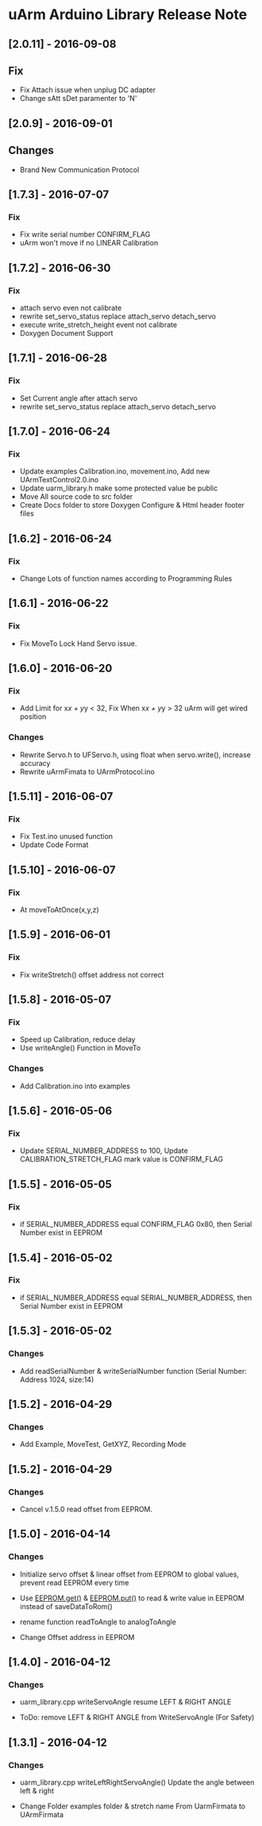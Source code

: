 # uArm Arduino Library Release Note

## [2.0.11] - 2016-09-08

## Fix
- Fix Attach issue when unplug DC adapter
- Change sAtt sDet paramenter to 'N'

## [2.0.9] - 2016-09-01

## Changes
- Brand New Communication Protocol

## [1.7.3] - 2016-07-07

### Fix
- Fix write serial number CONFIRM_FLAG
- uArm won't move if no LINEAR Calibration

## [1.7.2] - 2016-06-30

### Fix
- attach servo even not calibrate
- rewrite set_servo_status replace attach_servo detach_servo
- execute write_stretch_height event not calibrate
- Doxygen Document Support

## [1.7.1] - 2016-06-28

### Fix
- Set Current angle after attach servo
- rewrite set_servo_status replace attach_servo detach_servo

## [1.7.0] - 2016-06-24

### Fix
- Update examples Calibration.ino, movement.ino, Add new UArmTextControl2.0.ino
- Update uarm_library.h make some protected value be public
- Move All source code to src folder
- Create Docs folder to store Doxygen Configure & Html header footer files

## [1.6.2] - 2016-06-24

### Fix
- Change Lots of function names according to Programming Rules

## [1.6.1] - 2016-06-22

### Fix
- Fix MoveTo Lock Hand Servo issue.


## [1.6.0] - 2016-06-20

### Fix
- Add Limit for x*x + y*y < 32, Fix When x*x + y*y > 32 uArm will get wired position

### Changes

- Rewrite Servo.h to UFServo.h, using float when servo.write(), increase accuracy
- Rewrite uArmFimata to UArmProtocol.ino   


## [1.5.11] - 2016-06-07

### Fix
- Fix Test.ino unused function
- Update Code Format

## [1.5.10] - 2016-06-07

### Fix
- At moveToAtOnce(x,y,z)

## [1.5.9] - 2016-06-01

### Fix
- Fix writeStretch() offset address not correct

## [1.5.8] - 2016-05-07

### Fix
- Speed up Calibration, reduce delay
- Use writeAngle() Function in MoveTo

### Changes

- Add Calibration.ino into examples


## [1.5.6] - 2016-05-06

### Fix

- Update SERIAL_NUMBER_ADDRESS to 100, Update CALIBRATION_STRETCH_FLAG mark value is CONFIRM_FLAG

## [1.5.5] - 2016-05-05

### Fix

- if SERIAL_NUMBER_ADDRESS equal CONFIRM_FLAG 0x80, then Serial Number exist in EEPROM

## [1.5.4] - 2016-05-02

### Fix

- if SERIAL_NUMBER_ADDRESS equal SERIAL_NUMBER_ADDRESS, then Serial Number exist in EEPROM

## [1.5.3] - 2016-05-02

### Changes

- Add readSerialNumber & writeSerialNumber function (Serial Number: Address 1024, size:14)


## [1.5.2] - 2016-04-29

### Changes

- Add Example, MoveTest, GetXYZ, Recording Mode


## [1.5.2] - 2016-04-29

### Changes

- Cancel v.1.5.0 read offset from EEPROM.


## [1.5.0] - 2016-04-14

### Changes

- Initialize servo offset & linear offset from EEPROM to global values, prevent read EEPROM every time

- Use [EEPROM.get()][a4e46a5d] & [EEPROM.put()][275bf48d] to read & write value in EEPROM instead of saveDataToRom()

  [a4e46a5d]: https://www.arduino.cc/en/Reference/EEPROMGet "EEPROM.get()"
  [275bf48d]: https://www.arduino.cc/en/Reference/EEPROMPut "EEPROM.put()"

- rename function readToAngle to analogToAngle
- Change Offset address in EEPROM

## [1.4.0] - 2016-04-12

### Changes

- uarm_library.cpp writeServoAngle resume LEFT & RIGHT ANGLE

- ToDo: remove LEFT & RIGHT ANGLE from WriteServoAngle (For Safety)


## [1.3.1] - 2016-04-12

### Changes

- uarm_library.cpp writeLeftRightServoAngle() Update the angle between left & right  

- Change Folder examples folder & stretch name From UarmFirmata to UArmFirmata  
